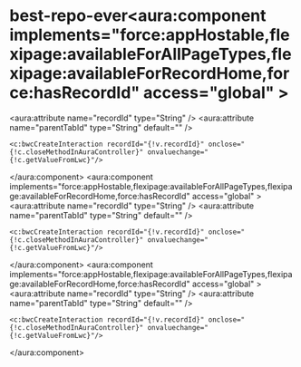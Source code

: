 # best-repo-ever<aura:component implements="force:appHostable,flexipage:availableForAllPageTypes,flexipage:availableForRecordHome,force:hasRecordId" access="global" >
<aura:attribute name="recordId" type="String" />
    <aura:attribute name="parentTabId" type="String" default="" />
    
    <c:bwcCreateInteraction recordId="{!v.recordId}" onclose="{!c.closeMethodInAuraController}" onvaluechange="{!c.getValueFromLwc}"/>
</aura:component>
<aura:component implements="force:appHostable,flexipage:availableForAllPageTypes,flexipage:availableForRecordHome,force:hasRecordId" access="global" >
<aura:attribute name="recordId" type="String" />
    <aura:attribute name="parentTabId" type="String" default="" />
    
    <c:bwcCreateInteraction recordId="{!v.recordId}" onclose="{!c.closeMethodInAuraController}" onvaluechange="{!c.getValueFromLwc}"/>
</aura:component>
<aura:component implements="force:appHostable,flexipage:availableForAllPageTypes,flexipage:availableForRecordHome,force:hasRecordId" access="global" >
<aura:attribute name="recordId" type="String" />
    <aura:attribute name="parentTabId" type="String" default="" />
    
    <c:bwcCreateInteraction recordId="{!v.recordId}" onclose="{!c.closeMethodInAuraController}" onvaluechange="{!c.getValueFromLwc}"/>
</aura:component>